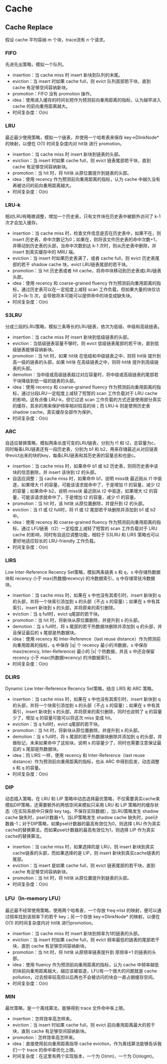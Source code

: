 # Cache
## Cache Replace
假设 cache 平均容纳 m 个块，trace流有 n 个请求。
### FIFO
先进先出策略，模拟一个队列。
- insertion：当 cache miss 时 insert 新块到队列的末尾。
- eviction：当 insert 时如果 cache full，则 evict 队列首部若干块，直到 cache 有足够空间容纳新块。
- promotion：FIFO 没有 promotion 操作。
- idea：使用进入缓存的时间长短作为预测前向重用距离的指标，认为越早进入 cache 的前向重用距离越大。
- 时间复杂度：O(n)

### LRU
最近最少使用策略，模拟一个链表，并使用一个哈希表来保存 key->DlinkNode* 的映射，以便在 O(1) 时间复杂度内对 hit块 进行 promotion。
- insertion：当 cache miss 时 insert 新块到链表的头部。
- eviction：当 insert 时如果 cache full，则 evict 链表尾部若干块，直到 cache 有足够空间容纳新块。
- promotion：当 hit 时，将 hit块 从原位置提升到链表的头部。
- idea：使用 recency 作为预测前向重用距离的指标，认为 cache 中越久没有再被访问的前向重用距离越大。
- 时间复杂度：O(n)

### LRU-k
相对LRU有略微调整，增加一个历史表，只有文件块在历史表中被额外访问了 k-1 次才会加入缓存。
- insertion：当 cache miss 时，检查文件信息是否在历史表中，如果不在，则 insert 历史表，命中次数记为0；如果在，则将该文件历史表的命中次数+1，并移动到历史表的头部，当命中次数到达 k-1 次时，则从历史表中删除，并 insert 到真实缓存中的 MRU 端。
- eviction：当 insert 时如果历史表满了，或者 cache full，则 evict 历史表尾部的若干 shadow cache 块，evict LRU链表尾部的若干块。
- promotion：当 hit 历史表或者 hit cache，将命中块移动到历史表或LRU链表头部。
- idea：使用 recency 和 coarse-grained fluency 作为预测前向重用距离的指标，通过历史表可以在一定程度上减轻 scan 工作负载，但如果大量的块仅访问 2~(k-1) 次，会导致将本可能可以提供命中的块变成缺失块。 
- 时间复杂度：O(n)

### S3LRU
分成三段的LRU策略，模拟三条等长的LRU链表，依次为低级、中级和高级链表。
- insertion：当 cache miss 时 insert 新块到低级链表的头部。
- eviction：当低级链表容量不够时，则 evict 低级链表尾部的若干块，直到低级链表能够容纳新块。
- promotion：当 hit 时，如果 hit块 在低级和中级链表之中，则将 hit块 提升到高一级的链表的头部，如果 hit块 在高级链表之中，则将 hit块 提升到高级链表的头部。
- demotion：当中级或高级链表超过对应容量时，将中级或高级链表的尾部若干块降级到低一级的链表的头部。
- idea：使用 recency 和 coarse-grained fluency 作为预测前向重用距离的指标，通过分段LRU一定程度上减轻了短暂的 scan 工作负载对于 LRU cache 的影响，这有点像 LRU-k，但它过滤 scan 工作负载的方式还是使用部分真实的缓存，其余的用来保护频率相对较高的块；而 LRU-k 则是使用历史表 shadow cache，真实缓存全部作为保护。
- 时间复杂度：O(n)

### ARC
自适应替换策略，模拟两条长度可变的LRU链表，分别为 t1 和 t2，总容量为c，同时每条LRU链表还有一段历史表，分别为 b1 和 b2，用来存储最近从对应链表中evict出来的块的key，每条LRU链表和其历史表的容量总和也是c。
- insertion：当 cache miss 时，如果命中 b1 或 b2 历史表，则将历史表中该块的信息删除，并 insert 该块到 t2 的头部。
- 自适应调整：当 cache miss 时，如果命中 b1，说明 miss块 最近刚从 t1 中驱逐，如果增大 t1 的容量，可能该请求就命中了，于是增加 t1 的容量，减少 t2 的容量；如果命中 b2，说明 miss块 最近刚从 t2 中驱逐，如果增大 t2 的容量，可能该请求就命中了，于是增加 t2 的容量，减少 t1 的容量。
- promotion：当 hit 时，该 hit块 从原位置删除，并提升到 t2 的头部。
- eviction：当 t1 或 t2 full时，将 t1 或 t2 尾部若干块删除并添加到 b1 或 b2 中。
- idea：使用 recency 和 coarse-grained fluency 作为预测前向重用距离的指标，通过 LFU链表（t2）一定程度上减轻了短暂的 scan 工作负载对于 LRU cache 的影响，同时有自适应调整功能，相较于 S3LRU 和 LIRS 策略也可以更好地适应较长的 LRU-friendly 工作负载。
- 时间复杂度：O(n)

### LIRS
Low Inter-Reference Recency Set策略，模拟两条链表 s 和 q，s 中存储热数据块和 recency 小于 max(热数据recency) 的冷数据索引，q 中存储常驻冷数据块。
- insertion：当 cache miss 时，如果在 s 中也没有其索引时，insert 新块到 q 的头部，并将一个块索引添加到 s 的头部（不占 s 的容量）；如果在 s 中有其索引，insert 新块到 s 的头部，并将原来的索引删除。
- eviction：当 q full时，evict q尾部的若干块。
- promotion：当 hit 时，将新块从原位置删除，并提升到 s 的头部。
- demotion：当 s full时，将 s 尾部的若干热数据块删除并添加到 q 的头部，并且保证最后的 s 尾部是热数据块。
- idea：使用 recency 和 Inter-Reference（last reuse distance）作为预测前向重用距离的指标，q 中保存 |q| 个 recency 最小的冷数据，s 中保存 max(recency, Inter-Reference) 最小的 |s| 个热数据，并且 s 中还会保留 recency 小于 max(热数据recency) 的冷数据索引。
- 时间复杂度：O(n)

### DLIRS
Dynamic Low Inter-Reference Recency Set策略，结合 LIRS 和 ARC 策略。
- insertion：当 cache miss 时，如果在 s 中也没有其索引时，insert 新块到 q 的头部，并将一个块索引添加到 s 的头部（不占 s 的容量）；如果在 s 中有其索引，insert 新块到 s 的头部，并将原来的索引删除，同时也说明了 q 的容量少了，增加 q 的容量可能可以将这次 miss 变成 hit。
- eviction：当 q full时，evict q尾部的若干块。
- promotion：当 hit 时，将新块从原位置删除，并提升到 s 的头部。
- demotion：当 s full时，将 s 尾部的若干热数据块删除并添加到 q 的头部，并做标记，未来如果命中了这些块，说明 s 的容量少了，同时也需要注意保证最后的 s 尾部是热数据块。
- idea：同 LIRS 一样，使用 recency 和 Inter-Reference（last reuse distance）作为预测前向重用距离的指标，也从 ARC 中得到启发，动态调整 s 和 q 的容量。
- 时间复杂度：O(n)

### DIP
动态插入策略，在 LRU 和 LIP 策略中动态选择最优策略，不仅需要真实cache来模拟DIP策略，还需要额外的两倍空间来模拟只采用 LRU 和 LIP 策略时的缓存状态（在实际系统中只保存 key tag，不保存实际数据），当LRU策略发生 shadow cache 缺失时，psel计数器+1，当LIP策略发生 shadow cache 缺失时，psel计数器-1；对于DIP策略，如果psel计数器的最高有效位为0，则选择 LRU 作为真实cache的替换算法，而如果psel计数器的最高有效位为1，则选择 LIP 作为真实cache的替换算法。
- insertion：当 cache miss 时，如果选择的是 LRU，则 insert 新块到真实cache链表的头部，而如果选择的是 LIP，则 insert 新块到真实cache链表的尾部。
- eviction：当 insert 是如果 cache full，则 evict 链表尾部的若干块，直到 cache 有足够空间容纳新块。
- promotion：当 hit 时，将 hit块 从原位置提升到链表的头部。
- 时间复杂度：O(n)

### LFU（In-memory LFU）
最近最不经常使用策略，使用两个哈希表，一个存放 freq->list 的映射，便可以通过频率找到该频率下的若干 key；另一个存放 key->DlinkNode* 的映射，以便在 O(1) 的时间复杂度内对 hit块 进行promotion。
- insertion：当 cache miss 时 insert 新块到频率为1的链表的头部。
- eviction：当 insert 时如果 cache full，则 evict 频率最低的链表的尾部若干块，直到 cache 有足够空间容纳新块。
- promotion：当 hit 时，将 hit块 从原频率链表提升到 原频率+1 的链表的头部。
- idea：使用 fluency 作为预测前向重用距离的指标，认为 cache 中频率越低的块前向重用距离越大，越应该被驱逐，LFU有一个很大的问题就是 cache pollution，过去频率较高但以后再也不会被访问的块会一直占据缓存空间。
- 时间复杂度：O(n)

### MIN
最优策略，是一个离线算法，能够得到 trace 文件命中率上限。
- insertion：怎样效率高怎样来。
- eviction：当 insert 时如果 cache full，则 evict 前向重用距离最大的若干块，直到 cache 有足够空间容纳新块。
- promotion：怎样效率高怎样来。
- idea：直接使用前向重用距离指导 cache eviction，作为离线算法能够告诉我们一个 trace 的命中率优化上限。
- 时间复杂度：在这里有两个实现版本，一个为 O(mn)，一个为 O(nlogm)。


